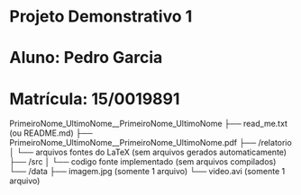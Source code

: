 # Projeto Demonstrativo 1
# Aluno: Pedro Garcia
# Matrícula: 15/0019891

PrimeiroNome_UltimoNome__PrimeiroNome_UltimoNome
├── read_me.txt (ou README.md)
├── PrimeiroNome_UltimoNome__PrimeiroNome_UltimoNome.pdf
├── /relatorio
│   └── arquivos fontes do LaTeX (sem arquivos gerados automaticamente)
├── /src
│   └── codigo fonte implementado (sem arquivos compilados)
└── /data
    ├── imagem.jpg (somente 1 arquivo)
    └── video.avi (somente 1 arquivo)